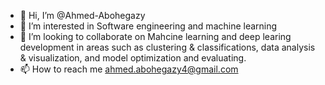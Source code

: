 - 👋 Hi, I’m @Ahmed-Abohegazy
- 👀 I’m interested in Software engineering and machine learning 
- 💞️ I’m looking to collaborate on Mahcine learning and deep learing development in areas such as clustering & classifications, data analysis & visualization, and model optimization and evaluating. 
- 📫 How to reach me ahmed.abohegazy4@gmail.com

<!---
Ahmed-Abohegazy/Ahmed-Abohegazy is a ✨ special ✨ repository because its `README.md` (this file) appears on your GitHub profile.
You can click the Preview link to take a look at your changes.
--->
